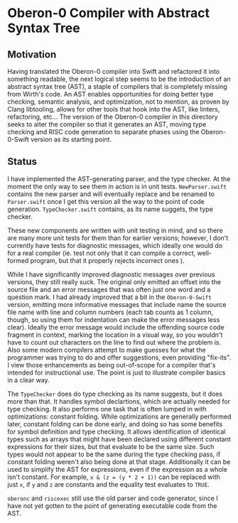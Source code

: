 #  Oberon-0 Compiler with Abstract Syntax Tree
## Motivation
Having translated the Oberon-0 compiler into Swift and refactored it into something readable, the next logical step seems to be the introduction of an abstract syntax tree (AST), a staple of compilers that is completely missing from Wirth's code.   An AST enables opportunities for doing better type checking, semantic analysis, and optimization, not to mention, as proven by Clang libtooling, allows for other tools that hook into the AST, like linters, refactoring, etc...  The version of the Oberon-0 compiler in this directory seeks to alter the compiler so that it generates an AST, moving type checking and RISC code generation to separate phases using the Oberon-0-Swift version as its starting point.

## Status
I have implemented the AST-generating parser, and the type checker.  At the moment the only way to see them in action is in unit tests.  `NewParser.swift` contains the new parser and will eventually replace and be renamed to `Parser.swift` once I get this version all the way to the point of code generation.  `TypeChecker.swift` contains, as its name suggets, the type checker. 

These new components are written with unit testing in mind, and so there are many more unit tests for them than for earlier versions; however, I don't currently have tests for diagnostic messages, which ideally one would do for a real compiler (ie.  test not only that it can compile a correct, well-formed program, but that it properly rejects incorrect ones ).  

While I have significantly improved diagnostic messages over previous versions, they still really suck.   The original only emitted an offset into the source file and an error messages that was often just one word and a question mark. I had already improved that a bit in the `Oberon-0-Swift` version, emitting more informative messages that include name the source file name with line and column numbers (each tab counts as 1 column, though, so using them for indentation can make the error messages less clear).   Ideally the error message would include the offending source code fragment in context, marking the location in a visual way, so you wouldn't have to count out characters on the line to find out where the problem is.  Also some modern compilers attempt to make guesses for what the programmer was trying to do and offer suggestions, even providing "fix-its".   I view those enhancements as being out-of-scope for a compiler that's intended for instructional use.  The point is just to illustrate compiler basics in a clear way.

The `TypeChecker` does do type checking as its name suggests, but it does more than that.  It handles symbol declartions, which are actually needed for type checking.  It also performs one task that is often lumped in with optimizations: constant folding.  While optimizations are generally performed later, constant folding can be done early, and doing so has some benefits for symbol definition and type checking.  It allows identification of identical types such as arrays that might have been declared using different constant expressions for their sizes, but that evaluate to be the same size.  Such types would not appear to be the same during the type checking pass, if constant folding weren't also being done at that stage.  Additionally it can be used to simplify the AST for expressions, even if the expression as a whole isn't constant.  For example, `x & (z = (y * 2 + 1))`  can be replaced with just `x`, if `y` and `z` are constants and the equality test evaluates to `TRUE`.  

`oberonc` and `riscexec` still use the old parser and code generator, since I have not yet gotten to the point of generating executable code from the AST.
